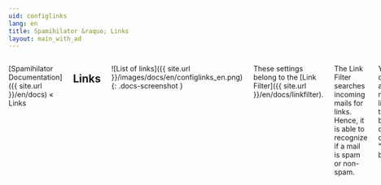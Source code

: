 ```yaml
---
uid: configlinks
lang: en
title: Spamihilator &raquo; Links
layout: main_with_ad
---
```


<div class="row">
<div class="twelve columns" markdown="1">

[Spamihilator Documentation]({{ site.url }}/en/docs) &laquo; Links

## Links

![List of links]({{ site.url }}/images/docs/en/configlinks_en.png)
{: .docs-screenshot }

These settings belong to the [Link Filter]({{ site.url }}/en/docs/linkfilter).

The Link Filter searches incoming mails for links. Hence, it is able to recognize if a mail is spam or non-spam.

You can add new links to the list by clicking on the "**New**" button.

Existing links can be configured by clicking on "**Edit**". Change the link's type (_Spam_, _Non-Spam_ or _Ignored_) or protect the link against changes by the automatic [optimization]({{ site.url }}/en/docs/linkfilter).

Of course, you can remove certain links from the list. Just click on them and press the "**Delete**" button.

### Settings

![The Link Filter's settings]({{ site.url }}/images/docs/en/configlinks_settings_en.png)
{: .docs-screenshot }

Configure the Link Filter's optimization methods.

#### Automatically compact the list of links

Enable this option if you want the Link Filter to automatically delete old links from its internal list. This increases the filter performance and saves disc space.

#### Delete links which are older than [x] days

Configure how old a link has to be before it gets deleted from the list automatically.

#### Merge similar links with different subdomains

If you enable this option, similar links with differents subdomains will be merged into one link. This increases the filter's recognition rate.

#### Minimum number of subdomains

Enter the number of links with different subdomains that shall be merged.

#### Only merge links having the same type

If this option is enabled, only links with the same type (Spam, Non-Spam or Ignored) will be merged. Otherwise links with different types will be merged into an ignored one.

</div>
</div>
